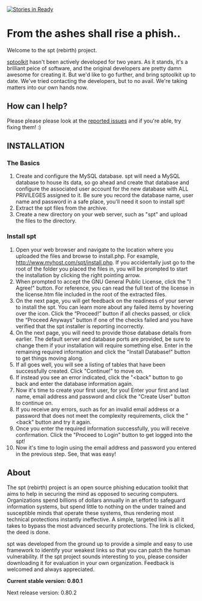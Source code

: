 [![Stories in Ready](https://badge.waffle.io/simplephishingtoolkit/sptoolkit-rebirth.png?label=ready&title=Ready)](https://waffle.io/simplephishingtoolkit/sptoolkit-rebirth)
# From the ashes shall rise a phish..

Welcome to the spt (rebirth) project.

[sptoolkit](https://github.com/sptoolkit/sptoolkit) hasn't been actively developed for two years. As it stands, it's a brilliant peice of software, and the original developers are pretty damn awesome for creating it. But we'd like to go further, and bring sptoolkit up to date. We've tried contacting the developers, but to no avail.
We're taking matters into our own hands now.

## How can I help?
Please please please look at the [reported issues](https://github.com/simplephishingtoolkit/sptoolkit-rebirth/issues) and if you're able, try fixing them! :)

## INSTALLATION

### The Basics

1.  Create and configure the MySQL database.  spt will need a MySQL database to house its data, so go ahead and create that database and configure the associated user account for the new database with ALL PRIVILEGES assigned to it.  Be sure you record the database name, user name and password in a safe place, you'll need it soon to install spt!
2.  Extract the spt files from the archive.
3.  Create a new directory on your web server, such as "spt" and upload the files to the directory.

### Install spt

1.  Open your web browser and navigate to the location where you uploaded the files and browse to install.php.  For example, http://www.myhost.com/spt/install.php.  If you accidentally just go to the root of the folder you placed the files in, you will be prompted to start the installation by clicking the right pointing arrow.
2.  When prompted to accept the GNU General Public License, click the "I Agree!" button.  For reference, you can read the full text of the license in the license.htm file included in the root of the extracted files.
3.  On the next page, you will get feedback on the readiness of your server to install the spt.  You can learn more about any failed items by hovering over the icon.  Click the “Proceed!” button if all checks passed, or click the “Proceed Anyways” button if one of the checks failed and you have verified that the spt installer is reporting incorrectly.
4.  On the next page, you will need to provide those database details from earlier.  The default server and database ports are provided, be sure to change them if your installation will require something else.  Enter in the remaining required information and click the "Install Database!" button to get things moving along.
5.  If all goes well, you will see a listing of tables that have been successfully created.  Click "Continue!" to move on.
6.  If instead you see an error indicated, click the "<back" button to go back and enter the database information again.
7.  Now it's time to create your first user, for you!  Enter your first and last name, email address and password and click the "Create User" button to continue on.
8.  If you receive any errors, such as for an invalid email address or a password that does not meet the complexity requirements, click the "<back" button and try it again.
9.  Once you enter the required information successfully, you  will receive confirmation.  Click the "Proceed to Login" button to get logged into the spt!
10.  Now it's time to login using the email address and password you entered in the previous step.  See, that was easy!


## About
The spt (rebirth) project is an open source phishing education toolkit that aims to help in securing the mind as opposed to securing computers. Organizations spend billions of dollars annually in an effort to safeguard information systems, but spend little to nothing on the under trained and susceptible minds that operate these systems, thus rendering most technical protections instantly ineffective. A simple, targeted link is all it takes to bypass the most advanced security protections. The link is clicked, the deed is done.

spt was developed from the ground up to provide a simple and easy to use framework to identify your weakest links so that you can patch the human vulnerability.  If the spt project sounds interesting to you, please consider downloading it for evaluation in your own organization.  Feedback is welcomed and always appreciated.

**Current stable version:  0.80.1**

Next release version:  0.80.2



